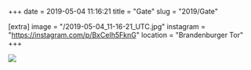 +++
date = 2019-05-04 11:16:21
title = "Gate"
slug = "2019/Gate"

[extra]
image = "/2019-05-04_11-16-21_UTC.jpg"
instagram = "https://instagram.com/p/BxCeIh5FknG"
location = "Brandenburger Tor"
+++

<img src="/2019-05-04_11-16-21_UTC.jpg" />
